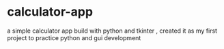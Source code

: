# calculator-app
a simple calculator app build with python and tkinter , created it as my first project to practice python and gui development
